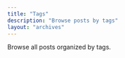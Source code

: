 ```yaml
---
title: "Tags"
description: "Browse posts by tags"
layout: "archives"
---
```


Browse all posts organized by tags.